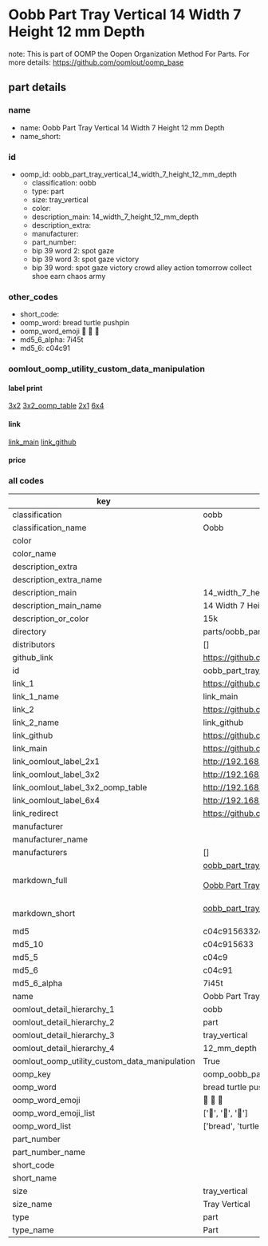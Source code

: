 # Oobb Part Tray Vertical 14 Width 7 Height 12 mm Depth  

note: This is part of OOMP the Oopen Organization Method For Parts. For more details: https://github.com/oomlout/oomp_base

##  part details
  







### name
* name: Oobb Part Tray Vertical 14 Width 7 Height 12 mm Depth
* name_short: 
### id
* oomp_id: oobb_part_tray_vertical_14_width_7_height_12_mm_depth
  * classification: oobb
  * type: part
  * size: tray_vertical
  * color: 
  * description_main: 14_width_7_height_12_mm_depth
  * description_extra: 
  * manufacturer: 
  * part_number: 
  * bip 39 word 2: spot gaze
  * bip 39 word 3: spot gaze victory
  * bip 39 word: spot gaze victory crowd alley action tomorrow collect shoe earn chaos army

### other_codes
* short_code: 
* oomp_word: bread turtle pushpin
* oomp_word_emoji :bread: :turtle: :pushpin:
* md5_6_alpha: 7i45t
* md5_6: c04c91






### oomlout_oomp_utility_custom_data_manipulation
#### label print
[3x2](http://192.168.1.245:1112/?label=oomp%207i45t)
[3x2_oomp_table](http://192.168.1.108:1112/?label=oomp%207i45t)
[2x1](http://192.168.1.242:1112/?label=oomp%207i45t)
[6x4](http://192.168.1.55:1112/?label=oomp%207i45t)    

#### link

[link_main](https://github.com/oomlout/oomlout_oomp_version_1_messy/tree/main/parts/oobb_part_tray_vertical_14_width_7_height_12_mm_depth) [link_github](https://github.com/oomlout/oomlout_oomp_version_1_messy/tree/main/parts/oobb_part_tray_vertical_14_width_7_height_12_mm_depth)                             

#### price







### all codes 
| key | value |  
| --- | --- |  
| classification | oobb |  
| classification_name | Oobb |  
| color |  |  
| color_name |  |  
| description_extra |  |  
| description_extra_name |  |  
| description_main | 14_width_7_height_12_mm_depth |  
| description_main_name | 14 Width 7 Height 12 mm Depth |  
| description_or_color | 15k |  
| directory | parts/oobb_part_tray_vertical_14_width_7_height_12_mm_depth |  
| distributors | [] |  
| github_link | https://github.com/oomlout/oomlout_oomp_part_src/tree/main/parts/oobb_part_tray_vertical_14_width_7_height_12_mm_depth |  
| id | oobb_part_tray_vertical_14_width_7_height_12_mm_depth |  
| link_1 | https://github.com/oomlout/oomlout_oomp_version_1_messy/tree/main/parts/oobb_part_tray_vertical_14_width_7_height_12_mm_depth |  
| link_1_name | link_main |  
| link_2 | https://github.com/oomlout/oomlout_oomp_version_1_messy/tree/main/parts/oobb_part_tray_vertical_14_width_7_height_12_mm_depth |  
| link_2_name | link_github |  
| link_github | https://github.com/oomlout/oomlout_oomp_version_1_messy/tree/main/parts/oobb_part_tray_vertical_14_width_7_height_12_mm_depth |  
| link_main | https://github.com/oomlout/oomlout_oomp_version_1_messy/tree/main/parts/oobb_part_tray_vertical_14_width_7_height_12_mm_depth |  
| link_oomlout_label_2x1 | http://192.168.1.242:1112/?label=oomp%207i45t |  
| link_oomlout_label_3x2 | http://192.168.1.245:1112/?label=oomp%207i45t |  
| link_oomlout_label_3x2_oomp_table | http://192.168.1.108:1112/?label=oomp%207i45t |  
| link_oomlout_label_6x4 | http://192.168.1.55:1112/?label=oomp%207i45t |  
| link_redirect | https://github.com/oomlout/oomlout_oomp_version_1_messy/tree/main/parts/oobb_part_tray_vertical_14_width_7_height_12_mm_depth |  
| manufacturer |  |  
| manufacturer_name |  |  
| manufacturers | [] |  
| markdown_full | [oobb_part_tray_vertical_14_width_7_height_12_mm_depth](none)<br>[](none)<br>[Oobb Part Tray Vertical 14 Width 7 Height 12 Mm Depth](none)<br><br> |  
| markdown_short | [oobb_part_tray_vertical_14_width_7_height_12_mm_depth](none)<br><br> |  
| md5 | c04c9156332d9c840a034345e7582e96 |  
| md5_10 | c04c915633 |  
| md5_5 | c04c9 |  
| md5_6 | c04c91 |  
| md5_6_alpha | 7i45t |  
| name | Oobb Part Tray Vertical 14 Width 7 Height 12 mm Depth |  
| oomlout_detail_hierarchy_1 | oobb |  
| oomlout_detail_hierarchy_2 | part |  
| oomlout_detail_hierarchy_3 | tray_vertical |  
| oomlout_detail_hierarchy_4 | 12_mm_depth |  
| oomlout_oomp_utility_custom_data_manipulation | True |  
| oomp_key | oomp_oobb_part_tray_vertical_14_width_7_height_12_mm_depth |  
| oomp_word | bread turtle pushpin |  
| oomp_word_emoji | :bread: :turtle: :pushpin: |  
| oomp_word_emoji_list | [':bread:', ':turtle:', ':pushpin:'] |  
| oomp_word_list | ['bread', 'turtle', 'pushpin'] |  
| part_number |  |  
| part_number_name |  |  
| short_code |  |  
| short_name |  |  
| size | tray_vertical |  
| size_name | Tray Vertical |  
| type | part |  
| type_name | Part |  

